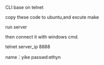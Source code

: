 CLI base on telnet

copy these code to ubuntu,and excute make

run server

then connect it with windows cmd.

telnet server_ip 8888 

name：yike passwd:ethyn
